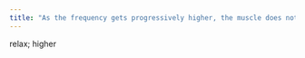 ```yaml
---
title: "As the frequency gets progressively higher, the muscle does not have time to ____________ in between twitches. Each twitch rides &quot;piggyback: on the previous one, and generates ____________ tension."
---
```

relax; higher

